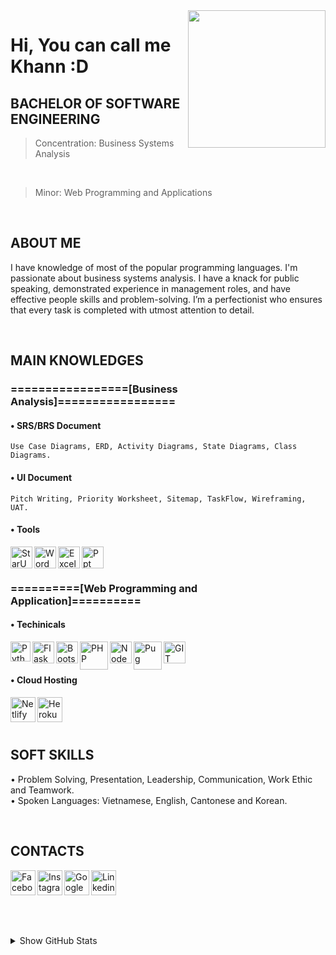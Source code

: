 <img width="220" height="220" src="https://scontent.fhan14-1.fna.fbcdn.net/v/t1.6435-9/162516350_1811085182403472_6857034457156540236_n.jpg?_nc_cat=101&ccb=1-3&_nc_sid=8bfeb9&_nc_ohc=9rPnN6DtoK8AX-VnZOa&_nc_ht=scontent.fhan14-1.fna&oh=3c21b1dbd6e0d33c83c7824f8796f0b5&oe=60CBE8FF" align="right" />

# Hi, You can call me Khann :D
## BACHELOR OF SOFTWARE ENGINEERING
> Concentration: Business Systems Analysis
<br>

> Minor: Web Programming and Applications

<br />

## ABOUT ME
I have knowledge of most of the popular programming languages. I'm passionate about business systems analysis. I have a knack for public speaking, demonstrated experience in management roles, and have effective people skills and problem-solving. I’m a perfectionist who ensures that every task is completed with utmost attention to detail.

<br />

## MAIN KNOWLEDGES
### =================[Business Analysis]=================
#### • SRS/BRS Document
`
Use Case Diagrams, ERD, Activity Diagrams, State Diagrams, Class Diagrams.
`
<br />

#### • UI Document
`
Pitch Writing, Priority Worksheet, Sitemap, TaskFlow, Wireframing, UAT.
`
<br />

#### • Tools
<img align="left" alt="StarUML" width="35px" src="https://staruml.io/image/staruml_logo.png" />
<img align="left" alt="Word" width="35px" src="https://upload.wikimedia.org/wikipedia/commons/thumb/8/8d/Microsoft_Word_2013-2019_logo.svg/2086px-Microsoft_Word_2013-2019_logo.svg.png" />
<img align="left" alt="Excel" width="35px" src="https://upload.wikimedia.org/wikipedia/commons/thumb/7/73/Microsoft_Excel_2013-2019_logo.svg/1200px-Microsoft_Excel_2013-2019_logo.svg.png" />
<img align="left" alt="Ppt" width="35px" src="https://upload.wikimedia.org/wikipedia/commons/thumb/1/16/Microsoft_PowerPoint_2013-2019_logo.svg/2086px-Microsoft_PowerPoint_2013-2019_logo.svg.png" />

<br />

<br />


### ==========[Web Programming and Application]==========
#### • Techinicals
<img align="left" alt="Python" width="32px" src="https://upload.wikimedia.org/wikipedia/commons/thumb/c/c3/Python-logo-notext.svg/768px-Python-logo-notext.svg.png" />
<img align="left" alt="Flask" width="35px" src="https://i.pinimg.com/originals/87/bd/39/87bd39372d14ae2acda0121d9bc69d9c.png" />
<img align="left" alt="Bootstrap" width="35px" src="https://seeklogo.com/images/B/bootstrap-logo-3C30FB2A16-seeklogo.com.png" />
<img align="left" alt="PHP" width="45px" src="https://upload.wikimedia.org/wikipedia/commons/thumb/3/31/Webysther_20160423_-_Elephpant.svg/1024px-Webysther_20160423_-_Elephpant.svg.png" />
<img align="left" alt="NodeJS" width="35px" src="https://hoctapit.com/wp-content/uploads/2018/01/nodejs-logo-e1497443346889.png" />
<img align="left" alt="Pug" width="45px" src="https://cdn.worldvectorlogo.com/logos/pug.svg" />
<img align="left" alt="GIT" width="35px" src="https://upload.wikimedia.org/wikipedia/commons/thumb/3/3f/Git_icon.svg/1024px-Git_icon.svg.png" />

<br />

<br />

#### • Cloud Hosting
<img align="left" alt="Netlify" width="40px" src="https://jeancochrane.com/static/images/blog/netlify-identity-dealbreakers/netlify-logo.png" />
<img align="left" alt="Heroku" width="40px" src="https://cdn.iconscout.com/icon/free/png-512/heroku-5-569467.png" />

<br />

<br />

<br />

## SOFT SKILLS
• Problem Solving, Presentation, Leadership, Communication, Work Ethic and Teamwork.
<br />
• Spoken Languages: Vietnamese, English, Cantonese and Korean.
<br />

<br />

## CONTACTS
[<img align="left" alt="Facebook" width="40px" src="https://upload.wikimedia.org/wikipedia/commons/thumb/5/51/Facebook_f_logo_%282019%29.svg/1365px-Facebook_f_logo_%282019%29.svg.png" />][facebook]
[<img align="left" alt="Instagram" width="40px" src="https://www.edigitalagency.com.au/wp-content/uploads/instagram-logo-svg-vector-for-print.svg" />][instagram]
[<img align="left" alt="Google" width="40px" src="https://icons-for-free.com/iconfiles/png/512/google-1320568243143037383.png" />][google]
[<img align="left" alt="Linkedin" width="40px" src="https://www.dtl.coventry.domains/wp-content/uploads/2020/07/LinkedIn-Logo-1024x1024.png" />][linkedin]

<br /><br /><br />
---
<details>
  <summary>Show GitHub Stats</summary>
  <img align="left" alt="My Github Stats" src="https://github-readme-stats.vercel.app/api?username=ToVinhKhang&count_private=true&include_all_commits=true&theme=radical" />
</details>

[facebook]: https://www.facebook.com/VinceKent1996/
[instagram]: https://www.instagram.com/vkent_/
[google]: https://sites.google.com/view/vkent/
[linkedin]: https://www.linkedin.com/in/kent-khang-821662212/


